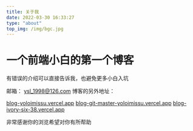```yaml
---
title: 关于我
date: 2022-03-30 16:33:27
type: "about"
top_img: /img/bgc.jpg
---
```

# 一个前端小白的第一个博客

有错误的介绍可以直接告诉我，也避免更多小白入坑

邮箱： ysl_1998@126.com
博客的另外地址：

[blog-yoloimissu.vercel.app](https://blog-yoloimissu.vercel.app/)
[blog-git-master-yoloimissu.vercel.app](https://blog-git-master-yoloimissu.vercel.app/)
[blog-ivory-six-38.vercel.app](https://blog-ivory-six-38.vercel.app/)

非常感谢你的浏览希望对你有所帮助
